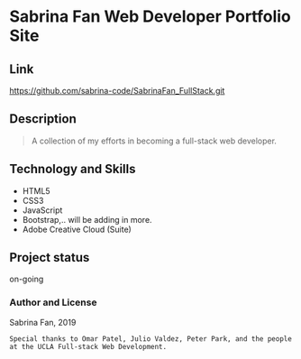 # Sabrina Fan Web Developer Portfolio Site

## Link
https://github.com/sabrina-code/SabrinaFan_FullStack.git

## Description

>A collection of my efforts in becoming a full-stack web developer.

## Technology and Skills

* HTML5
* CSS3
* JavaScript
* Bootstrap,.. will be adding in more.
* Adobe Creative Cloud (Suite)

## Project status
on-going

### Author and License
Sabrina Fan, 2019

    Special thanks to Omar Patel, Julio Valdez, Peter Park, and the people at the UCLA Full-stack Web Development.
